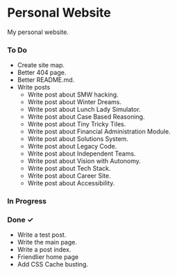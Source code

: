 # Personal Website
My personal website.

### To Do

- Create site map.  
- Better 404 page.  
- Better README.md.  
- Write posts  
  - Write post about SMW hacking.  
  - Write post about Winter Dreams.  
  - Write post about Lunch Lady Simulator.  
  - Write post about Case Based Reasoning.  
  - Write post about Tiny Tricky Tiles.  
  - Write post about Financial Administration Module.  
  - Write post about Solutions System.  
  - Write post about Legacy Code.  
  - Write post about Independent Teams.  
  - Write post about Vision with Autonomy.  
  - Write post about Tech Stack.  
  - Write post about Career Site.  
  - Write post about Accessibility.  

### In Progress


### Done ✓

- Write a test post.  
- Write the main page.  
- Write a post index.  
- Friendlier home page  
- Add CSS Cache busting.  

